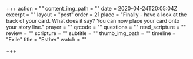 +++
action = ""
content_img_path = ""
date = 2020-04-24T20:05:04Z
excerpt = ""
layout = "post"
order = 21
place = "Finally - have a look at the back of your card. What does it say? You can now place your card onto your story line."
prayer = ""
qrcode = ""
questions = ""
read_scripture = ""
review = ""
scripture = ""
subtitle = ""
thumb_img_path = ""
timeline = "Exile"
title = "Esther"
watch = ""

+++

